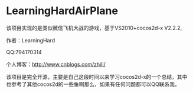 LearningHardAirPlane
====================

该项目实现的是类似微信飞机大战的游戏，基于VS2010+cocos2d-x V2.2.2,

作者：LearningHard

QQ:794170314

个人博客：http://www.cnblogs.com/zhili/

该项目是完全开源，主要是自己这段时间以来学习cocos2d-x的一个总结，其中也参考了其他cocos2d的一些鱼啊那么，如果有任何问题都可以QQ联系我。
